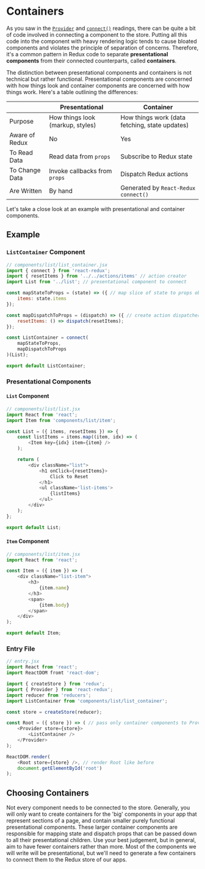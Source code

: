 # Containers

As you saw in the [`Provider`][provider] and [`connect()`][connect] readings,
there can be quite a bit of code involved in connecting a component to the
store. Putting all this code into the component with heavy rendering logic tends
to cause bloated components and violates the principle of separation of
concerns. Therefore, it's a common pattern in Redux code to separate
**presentational components** from their connected counterparts, called
**containers**.

The distinction between presentational components and containers is not
technical but rather functional. Presentational components are concerned
with how things look and container components are concerned with how
things work. Here's a table outlining the differences:

|          | Presentational | Container |
|---------------|---------------|---------------|
| Purpose | How things look (markup, styles) | How things work (data fetching, state updates) |
| Aware of Redux | No | Yes |
| To Read Data | Read data from `props`| Subscribe to Redux state |   
| To Change Data | Invoke callbacks from `props` | Dispatch Redux actions |
| Are Written | By hand | Generated by `React-Redux` `connect()` |

Let's take a close look at an example with presentational and container components.

## Example

### `ListContainer` Component
```js
// components/list/list_container.jsx
import { connect } from 'react-redux';
import { resetItems } from '../../actions/items' // action creator
import List from '../list'; // presentational component to connect

const mapStateToProps = (state) => ({ // map slice of state to props object
	items: state.items
});

const mapDispatchToProps = (dispatch) => ({ // create action dispatcher
	resetItems: () => dispatch(resetItems);
});

const ListContainer = connect(
	mapStateToProps,
	mapDispatchToProps
)(List);

export default ListContainer;
```

### Presentational Components

#### `List` Component

```js
// components/list/list.jsx
import React from 'react';
import Item from 'components/list/item';

const List = ({ items, resetItems }) => {
	const listItems = items.map((item, idx) => (
		<Item key={idx} item={item} />
	);

	return (
		<div className="list">
			<h1 onClick={resetItems}>
				Click to Reset
			</h1>
			<ul className='list-items'>
				{listItems}
			</ul>
		</div>
	);
};

export default List;
```

#### `Item` Component

```js
// components/list/item.jsx
import React from 'react';

const Item = ({ item }) => (
	<div className="list-item">
		<h3>
			{item.name}
		</h3>
		<span>
			{item.body}
		</span>
	</div>
);

export default Item;
```

### Entry File
```js
// entry.jsx
import React from 'react';
import ReactDOM fromt 'react-dom';

import { createStore } from 'redux';
import { Provider } from 'react-redux';
import reducer from 'reducers';
import ListContainer from 'components/list/list_container';

const store = createStore(reducer);

const Root = ({ store }) => ( // pass only container components to Provider
	<Provider store={store}>
		<ListContainer />
	</Provider>
);

ReactDOM.render(
	<Root store={store} />, // render Root like before
	document.getElementById('root')
);
```

## Choosing Containers

Not every component needs to be connected to the store. Generally, you will only
want to create containers for the 'big' components in your app that represent
sections of a page, and contain smaller purely functional presentational
components. These larger container components are responsible for mapping state
and dispatch props that can be passed down to all their presentational children.
Use your best judgement, but in general, aim to have fewer containers rather
than more. Most of the components we will write will be presentational, but we'll need to generate a few containers to connect them to the Redux store of our apps.

[provider]: ./provider.md
[connect]: ./connect.md
